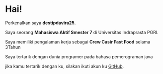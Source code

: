 # Hai!

Perkenalkan saya **destipdavira25**\.

Saya seorang **Mahasiswa Aktif Smester 7** di Universitas Indraprasta PGRI.

Saya memiliki pengalaman kerja sebagai **Crew Casir Fast Food** selama 3Tahun

Saya tertarik dengan dunia programer pada bahasa pemerograman java

jika kamu tertarik dengan ku, silakan ikuti akun ku [GitHub](https://github.com/destipdavira2512).
